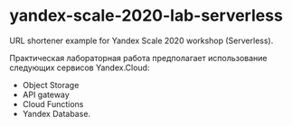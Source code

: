 # yandex-scale-2020-lab-serverless
URL shortener example for Yandex Scale 2020 workshop (Serverless).


Практическая лабораторная работа предполагает использование следующих сервисов Yandex.Cloud:
* Object Storage
* API gateway
* Cloud Functions
* Yandex Database.
